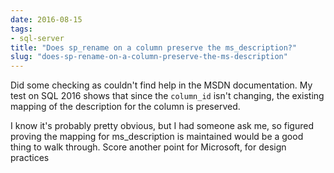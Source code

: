 ```yaml
---
date: 2016-08-15
tags:
- sql-server
title: "Does sp_rename on a column preserve the ms_description?"
slug: "does-sp-rename-on-a-column-preserve-the-ms-description"
---
```


Did some checking as couldn't find help in the MSDN documentation. My test on SQL 2016 shows that since the `column_id` isn't changing, the existing mapping of the description for the column is preserved.

<script src="https://gist.github.com/sheldonhull/bf8fc1a0b0c3200da6dd95f2bdeb3314.js"></script>


I know it's probably pretty obvious, but I had someone ask me, so figured proving the mapping for ms_description is maintained would be a good thing to walk through. Score another point for Microsoft, for design practices

